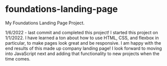 # foundations-landing-page
My Foundations Landing Page Project.

1/6/2022 - last commit and completed this project!  I started this project on 1/1/2022.  I have learned a ton about how to use HTML, CSS, and flexbox in particular, to make pages look great and be responsive.  I am happy with the end results of this made up company landing page!  I look forward to moving into JavaScript next and adding that functionality to new projects when the time comes.
